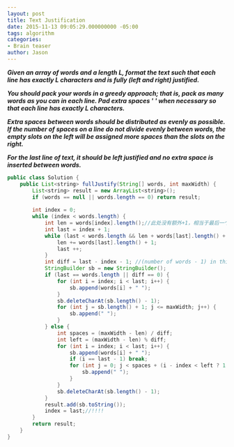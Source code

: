 ```yaml
---
layout: post
title: Text Justification
date: 2015-11-13 09:05:29.000000000 -05:00
tags: algorithm
categories:
- Brain teaser
author: Jason
---
```

<p><strong><em>Given an array of words and a length L, format the text such that each line has exactly L characters and is fully (left and right) justified.</p>

You should pack your words in a greedy approach; that is, pack as many words as you can in each line. Pad extra spaces ' ' when necessary so that each line has exactly L characters.</p>
Extra spaces between words should be distributed as evenly as possible. If the number of spaces on a line do not divide evenly between words, the empty slots on the left will be assigned more spaces than the slots on the right.</p>
For the last line of text, it should be left justified and no extra space is inserted between words.</em></strong></p>
``` java
public class Solution {
    public List<string> fullJustify(String[] words, int maxWidth) {
        List<string> result = new ArrayList<string>();
        if (words == null || words.length == 0) return result;
        
        int index = 0;
        while (index < words.length) {
            int len = words[index].length();//此处没有额外+1，相当于最后一个word不需要空格
            int last = index + 1;
            while (last < words.length && len + words[last].length() + 1 <= maxWidth) {
                len += words[last].length() + 1;
                last ++;
            }
            int diff = last - index - 1; //(number of words - 1) in this line
            StringBuilder sb = new StringBuilder();
            if (last == words.length || diff == 0) {
                for (int i = index; i < last; i++) {
                    sb.append(words[i] + " ");
                }
                sb.deleteCharAt(sb.length() - 1);
                for (int j = sb.length() + 1; j <= maxWidth; j++) {
                    sb.append(" ");
                }
            } else {
                int spaces = (maxWidth - len) / diff;
                int left = (maxWidth - len) % diff;
                for (int i = index; i < last; i++) {
                    sb.append(words[i] + " ");
                    if (i == last - 1) break;
                    for (int j = 0; j < spaces + (i - index < left ? 1 : 0); j ++) {
                        sb.append(" ");
                    }
                }
                sb.deleteCharAt(sb.length() - 1);
            }
            result.add(sb.toString());
            index = last;//!!!!
        }
        return result;
    }
}
```
